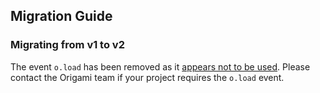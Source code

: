 ## Migration Guide

### Migrating from v1 to v2

The event `o.load` has been removed as it [appears not to be used](https://github.com/Financial-Times/o-autoinit/issues/14). Please contact the Origami team if your project requires the `o.load` event.
